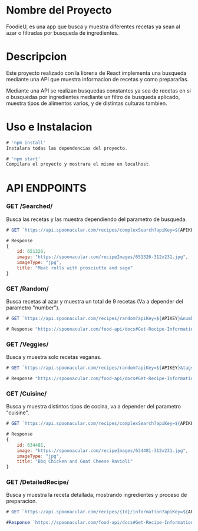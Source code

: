 # Nombre del Proyecto

FoodieU, es una app que busca y muestra diferentes recetas ya sean al azar o filtradas por busqueda de ingredientes.

# Descripcion

Este proyecto realizado con la libreria de React implementa una busqueda mediante una API que muestra informacion de recetas y como prepararlas.

Mediante una API se realizan busquedas constantes ya sea de recetas en si o busquedas por ingredientes mediante un filtro de busqueda aplicado, muestra tipos de alimentos varios, y de distintas culturas tambien.

# Uso e Instalacion

```javascript
# 'npm install'
Instalara todas las dependencias del proyecto.

# 'npm start' 
Compilara el proyecto y mostrara el mismo en localhost.
```

# API ENDPOINTS

### GET /Searched/
Busca las recetas y las muestra dependiendo del parametro de busqueda.
```javascript
# GET `https://api.spoonacular.com/recipes/complexSearch?apiKey=${APIKEY}&query="meat"`

# Response
{
    id: 651326,
    image: "https://spoonacular.com/recipeImages/651326-312x231.jpg",
    imageType: "jpg",
    title: "Meat rolls with prosciutto and sage"
}
```

### GET /Random/
Busca recetas al azar y muestra un total de 9 recetas (Va a depender del parametro "number").
```javascript
# GET `https://api.spoonacular.com/recipes/random?apiKey=${APIKEY}&number=9`

# Response "https://spoonacular.com/food-api/docs#Get-Recipe-Information"
```

### GET /Veggies/
Busca y muestra solo recetas veganas.
```javascript
# GET `https://api.spoonacular.com/recipes/random?apiKey=${APIKEY}&tags=vegetarian`

# Response "https://spoonacular.com/food-api/docs#Get-Recipe-Information"
```

### GET /Cuisine/
Busca y muestra distintos tipos de cocina, va a depender del parametro "cuisine".
```javascript
# GET `https://api.spoonacular.com/recipes/complexSearch?apiKey=${APIKEY}&cuisine="italian"`

# Response
{
    id: 634481,
    image: "https://spoonacular.com/recipeImages/634481-312x231.jpg",
    imageType: "jpg",
    title: "Bbq Chicken and Goat Cheese Ravioli"
}
```

### GET /DetailedRecipe/
Busca y muestra la receta detallada, mostrando ingredientes y proceso de preparacion.
```javascript
# GET `https://api.spoonacular.com/recipes/{Id}/information?apiKey=${APIKEY}`

#Response `https://spoonacular.com/food-api/docs#Get-Recipe-Information`
```